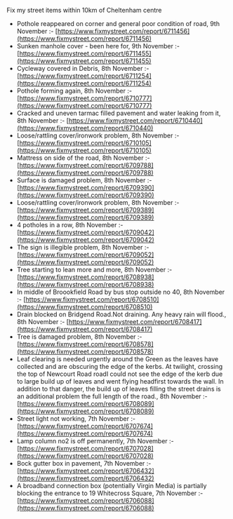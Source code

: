 Fix my street items within 10km of Cheltenham centre

<!-- fix_marker starts -->

- Pothole reappeared on corner and general poor condition of road, 9th November :- [https://www.fixmystreet.com/report/6711456](https://www.fixmystreet.com/report/6711456)
- Sunken manhole cover - been here for, 9th November :- [https://www.fixmystreet.com/report/6711455](https://www.fixmystreet.com/report/6711455)
- Cycleway covered in Debris, 8th November :- [https://www.fixmystreet.com/report/6711254](https://www.fixmystreet.com/report/6711254)
- Pothole forming again, 8th November :- [https://www.fixmystreet.com/report/6710777](https://www.fixmystreet.com/report/6710777)
- Cracked and uneven tarmac filled pavement and water leaking from it, 8th November :- [https://www.fixmystreet.com/report/6710440](https://www.fixmystreet.com/report/6710440)
- Loose/rattling cover/ironwork problem, 8th November :- [https://www.fixmystreet.com/report/6710105](https://www.fixmystreet.com/report/6710105)
- Mattress on side of the road, 8th November :- [https://www.fixmystreet.com/report/6709788](https://www.fixmystreet.com/report/6709788)
- Surface is damaged problem, 8th November :- [https://www.fixmystreet.com/report/6709390](https://www.fixmystreet.com/report/6709390)
- Loose/rattling cover/ironwork problem, 8th November :- [https://www.fixmystreet.com/report/6709389](https://www.fixmystreet.com/report/6709389)
- 4 potholes in a row, 8th November :- [https://www.fixmystreet.com/report/6709042](https://www.fixmystreet.com/report/6709042)
- The sign is illegible problem, 8th November :- [https://www.fixmystreet.com/report/6709052](https://www.fixmystreet.com/report/6709052)
- Tree starting to lean more and more, 8th November :- [https://www.fixmystreet.com/report/6708938](https://www.fixmystreet.com/report/6708938)
- In middle of Broookfield Road by bus stop outside no 40, 8th November :- [https://www.fixmystreet.com/report/6708510](https://www.fixmystreet.com/report/6708510)
- Drain blocked on Bridgend Road.Not draining. Any heavy rain will flood., 8th November :- [https://www.fixmystreet.com/report/6708417](https://www.fixmystreet.com/report/6708417)
- Tree is damaged problem, 8th November :- [https://www.fixmystreet.com/report/6708578](https://www.fixmystreet.com/report/6708578)
- Leaf clearing is needed urgently around the Green as the leaves have collected and are obscuring the edge of the kerbs. At twilight, crossing the top of Newcourt Road roadI could not see the edge of the kerb due to large build up of leaves and went flying headfirst towards the wall. In addition to that danger, the build up of leaves filling the street drains is an additional problem the full length of the road., 8th November :- [https://www.fixmystreet.com/report/6708089](https://www.fixmystreet.com/report/6708089)
- Street light not working, 7th November :- [https://www.fixmystreet.com/report/6707674](https://www.fixmystreet.com/report/6707674)
- Lamp column no2 is off permanently, 7th November :- [https://www.fixmystreet.com/report/6707028](https://www.fixmystreet.com/report/6707028)
- Bock gutter box in pavement, 7th November :- [https://www.fixmystreet.com/report/6706432](https://www.fixmystreet.com/report/6706432)
- A broadband connection box (potentially Virgin Media) is partially blocking the entrance to 19 Whitecross Square, 7th November :- [https://www.fixmystreet.com/report/6706088](https://www.fixmystreet.com/report/6706088)

<!-- fix_marker ends -->